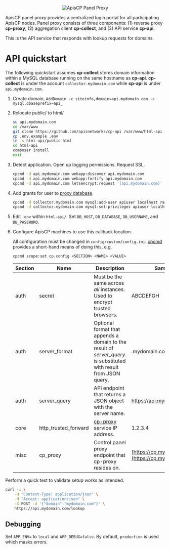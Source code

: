 <p align="center">
    <img title="ApisCP Panel Proxy" src="https://apiscp.com/images/logo-inv.svg" />
</p>

ApisCP panel proxy provides a centralized login portal for all participating ApisCP nodes. Panel proxy
consists of three components: (1) reverse proxy **cp-proxy**, (2) aggregation client **cp-collect**, and 
(3) API service **cp-api**.

This is the API service that responds with lookup requests for domains.

# API quickstart

The following quickstart assumes **cp-collect** stores domain information within a MySQL database running on the same hostname as **cp-api**. **cp-collect** is under the account `collector.mydomain.com` while **cp-api** is under `api.mydomain.com`.

1. Create domain, `AddDomain -c siteinfo,domain=api.mydomain.com -c mysql,dbaseprefix=api_`

2. Relocate public/ to html/

    ```bash
    su api.mydomain.com
    cd /var/www
    git clone https://github.com/apisnetworks/cp-api /var/www/html-api
    cp .env.example .env
    ln -s html-api/public html
    cd html-api
    composer install
    exit
    ```

3. Detect application. Open up logging permissions. Request SSL.

    ```bash
    cpcmd -d api.mydomain.com webapp:discover api.mydomain.com
    cpcmd -d api.mydomain.com webapp:fortify api.mydomain.com
    cpcmd -d api.mydomain.com letsencrypt:request '[api.mydomain.com]'
    ```

4. Add grants for user to [proxy database](https://github.com/apisnetworks/cp-collector/README.md).

    ```bash
    cpcmd -d collector.mydomain.com mysql:add-user apiuser localhost random-password
    cpcmd -d collector.mydomain.com mysql:set-privileges apiuser localhost proxy '[read: true]'
    ```

5. Edit `.env` within `html-api/`. Set `DB_HOST`, `DB_DATABASE`, `DB_USERNAME`, and `DB_PASSWORD`.

6. Configure ApisCP machines to use this callback location.

    All configuration must be changed in `config/custom/config.ini`. [cpcmd](https://docs.apiscp.com/admin/CLI/#cpcmd) provides a short-hand means of doing this, e.g.

    ```
    cpcmd scope:set cp.config <SECTION> <NAME> <VALUE>
    ```

    | Section | Name                 | Description                                                  | Sample Value                                        |
    | ------- | -------------------- | ------------------------------------------------------------ | --------------------------------------------------- |
    | auth    | secret               | Must be the same across *all* instances. Used to encrypt trusted browsers. | ABCDEFGH                                            |
    | auth    | server_format        | Optional format that appends a domain to the result of *server_query*. <SERVER> is substituted with result from JSON query. | <SERVER>.mydomain.com                               |
    | auth    | server_query         | API endpoint that returns a JSON object with the server name. | https://api.mydomain.com/lookup                     |
    | core    | http_trusted_forward | [cp-proxy](https://github.com/apisnetworks/cp-proxy) service IP address. | 1.2.3.4                                             |
    | misc    | cp_proxy             | Control panel proxy endpoint that cp-proxy resides on.       | [https://cp.mydomain.com](https://cp.mydomain.com/) |

Perform a quick test to validate setup works as intended.

```bash
curl -i \
    -H "Content-Type: application/json" \
    -H "Accept: application/json" \
    -X POST -d '{"domain":"mydomain.com"}' \
    https://api.mydomain.com/lookup
```

## Debugging

Set `APP_ENV=` to `local` and `APP_DEBUG=false`. By default, `production` is used which masks errors.
